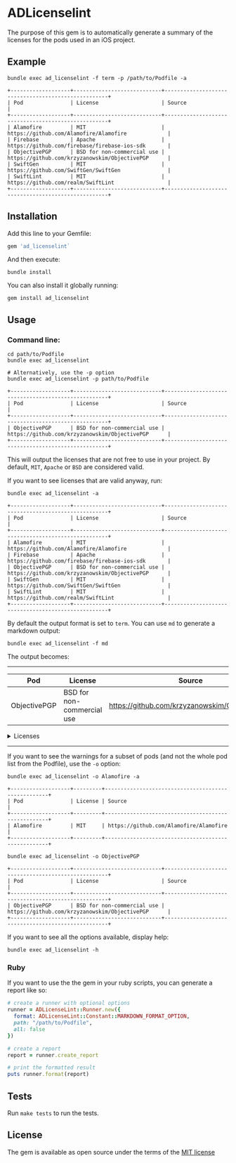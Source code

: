 # ADLicenselint

The purpose of this gem is to automatically generate a summary of the licenses for the pods used in an iOS project.


## Example

```
bundle exec ad_licenselint -f term -p /path/to/Podfile -a

+-------------------+----------------------------+----------------------------------------------------+
| Pod               | License                    | Source                                             |
+-------------------+----------------------------+----------------------------------------------------+
| Alamofire         | MIT                        | https://github.com/Alamofire/Alamofire             |
| Firebase          | Apache                     | https://github.com/firebase/firebase-ios-sdk       |
| ObjectivePGP      | BSD for non-commercial use | https://github.com/krzyzanowskim/ObjectivePGP      |
| SwiftGen          | MIT                        | https://github.com/SwiftGen/SwiftGen               |
| SwiftLint         | MIT                        | https://github.com/realm/SwiftLint                 |
+-------------------+----------------------------+----------------------------------------------------+
```

## Installation

Add this line to your Gemfile:

```ruby
gem 'ad_licenselint`
```

And then execute:
```
bundle install
```

You can also install it globally running:
```
gem install ad_licenselint
```

## Usage

### Command line:

```
cd path/to/Podfile
bundle exec ad_licenselint

# Alternatively, use the -p option
bundle exec ad_licenselint -p path/to/Podfile

+-------------------+----------------------------+----------------------------------------------------+
| Pod               | License                    | Source                                             |
+-------------------+----------------------------+----------------------------------------------------+
| ObjectivePGP      | BSD for non-commercial use | https://github.com/krzyzanowskim/ObjectivePGP      |
+-------------------+----------------------------+----------------------------------------------------+
```

This will output the licenses that are not free to use in your project. By default, `MIT`, `Apache` or `BSD` are considered valid.

If you want to see licenses that are valid anyway, run:

```
bundle exec ad_licenselint -a

+-------------------+----------------------------+----------------------------------------------------+
| Pod               | License                    | Source                                             |
+-------------------+----------------------------+----------------------------------------------------+
| Alamofire         | MIT                        | https://github.com/Alamofire/Alamofire             |
| Firebase          | Apache                     | https://github.com/firebase/firebase-ios-sdk       |
| ObjectivePGP      | BSD for non-commercial use | https://github.com/krzyzanowskim/ObjectivePGP      |
| SwiftGen          | MIT                        | https://github.com/SwiftGen/SwiftGen               |
| SwiftLint         | MIT                        | https://github.com/realm/SwiftLint                 |
+-------------------+----------------------------+----------------------------------------------------+
```

By default the output format is set to `term`. You can use `md` to generate a markdown output:

```
bundle exec ad_licenselint -f md
```

The output becomes:

---

| Pod | License | Source |
| --- | --- | --- |
| ObjectivePGP | BSD for non-commercial use | https://github.com/krzyzanowskim/ObjectivePGP |

<details>
<summary>Licenses</summary>

### ObjectivePGP
```
The ObjectivePGP stays under a dual license:

====================================================================
Free for non-commercial use:

Copyright (C) 2014-2017, Marcin Krzyżanowski All rights reserved.

Redistribution and use in source and binary forms, with or without
modification, are permitted provided that the following conditions are met:

- Non-commercial use

- Redistributions of source code must retain the above copyright notice, this
  list of conditions and the following disclaimer.

- Redistributions in binary form must reproduce the above copyright notice,
  this list of conditions and the following disclaimer in the documentation
  and/or other materials provided with the distribution.

THIS SOFTWARE IS PROVIDED BY THE COPYRIGHT HOLDERS AND CONTRIBUTORS "AS IS"
AND ANY EXPRESS OR IMPLIED WARRANTIES, INCLUDING, BUT NOT LIMITED TO, THE
IMPLIED WARRANTIES OF MERCHANTABILITY AND FITNESS FOR A PARTICULAR PURPOSE ARE
DISCLAIMED. IN NO EVENT SHALL THE COPYRIGHT HOLDER OR CONTRIBUTORS BE LIABLE
FOR ANY DIRECT, INDIRECT, INCIDENTAL, SPECIAL, EXEMPLARY, OR CONSEQUENTIAL
DAMAGES (INCLUDING, BUT NOT LIMITED TO, PROCUREMENT OF SUBSTITUTE GOODS OR
SERVICES; LOSS OF USE, DATA, OR PROFITS; OR BUSINESS INTERRUPTION) HOWEVER
CAUSED AND ON ANY THEORY OF LIABILITY, WHETHER IN CONTRACT, STRICT LIABILITY,
OR TORT (INCLUDING NEGLIGENCE OR OTHERWISE) ARISING IN ANY WAY OUT OF THE USE
OF THIS SOFTWARE, EVEN IF ADVISED OF THE POSSIBILITY OF SUCH DAMAGE.

====================================================================
Paid for commercial use:

Commercial-use license to use in commercial products. Please contact me via email (marcin@krzyzanowskim.com) for details.
```
</details>

---

If you want to see the warnings for a subset of pods (and not the whole pod list from the Podfile), use the `-o` option:

```
bundle exec ad_licenselint -o Alamofire -a

+-------------------+---------+----------------------------------------------------+
| Pod               | License | Source                                             |
+-------------------+---------+----------------------------------------------------+
| Alamofire         | MIT     | https://github.com/Alamofire/Alamofire             |
+-------------------+---------+----------------------------------------------------+
```

```
bundle exec ad_licenselint -o ObjectivePGP

+-------------------+----------------------------+----------------------------------------------------+
| Pod               | License                    | Source                                             |
+-------------------+----------------------------+----------------------------------------------------+
| ObjectivePGP      | BSD for non-commercial use | https://github.com/krzyzanowskim/ObjectivePGP      |
+-------------------+----------------------------+----------------------------------------------------+
```

If you want to see all the options available, display help:

```
bundle exec ad_licenselint -h
```

### Ruby

If you want to use the the gem in your ruby scripts, you can generate a report like so:

```ruby
# create a runner with optional options
runner = ADLicenseLint::Runner.new({
  format: ADLicenseLint::Constant::MARKDOWN_FORMAT_OPTION,
  path: "/path/to/Podfile",
  all: false
})

# create a report
report = runner.create_report

# print the formatted result
puts runner.format(report)
```

## Tests

Run `make tests` to run the tests.

## License

The gem is available as open source under the terms of the [MIT license](http://opensource.org/licenses/mit-license.php)
